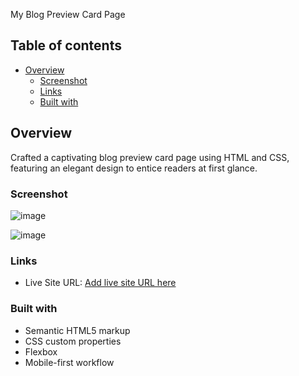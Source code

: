 My Blog Preview Card Page

## Table of contents

- [Overview](#overview)
  - [Screenshot](#screenshot)
  - [Links](#links)
  - [Built with](#built-with)


## Overview

Crafted a captivating blog preview card page using HTML and CSS, featuring an elegant design to entice readers at first glance.

### Screenshot

![image](https://github.com/shivamdwivedi1511/My-Projects-Portfolio/assets/39148476/591df249-d366-4272-b685-24f999ff18ae)

![image](https://github.com/shivamdwivedi1511/My-Projects-Portfolio/assets/39148476/673e72b0-95b7-47cd-8da0-bc61cffc8608)

### Links

- Live Site URL: [Add live site URL here](https://shivam-dwivedi-project-portfolio.netlify.app/3.blog%20preview%20card/)

### Built with

- Semantic HTML5 markup
- CSS custom properties
- Flexbox
- Mobile-first workflow
